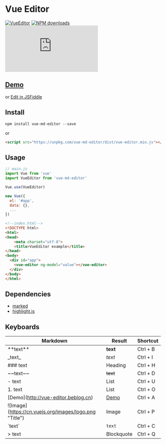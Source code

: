 # Vue Editor

[![VueEditor](https://img.shields.io/npm/v/vue-md-editor.svg)](https://www.npmjs.org/package/vue-md-editor) [![NPM downloads](http://img.shields.io/npm/dm/vue-md-editor.svg)](https://npmjs.org/package/vue-md-editor) [![JS gzip size](http://img.badgesize.io/https://unpkg.com/vue-md-editor/dist/vue-editor.min.js?compression=gzip&label=gzip%20size:%20JS)](https://unpkg.com/vue-md-editor/dist/vue-editor.min.js)

## [Demo](http://vue-editor.beblog.cn/)
or [Edit in JSFiddle](https://jsfiddle.net/mb5kxrfb/6/)

## Install

```shell
npm install vue-md-editor --save
```
or
```html
<script src="https://unpkg.com/vue-md-editor/dist/vue-editor.min.js"></script>
```

## Usage

```js
// main.js
import Vue from 'vue'
import VueEditor from 'vue-md-editor'

Vue.use(VueEditor)

new Vue({
  el: '#app',
  data: {},
  ...
})
```
```html
<!--index.html-->
<!DOCTYPE html>
<html>
<head>
    <meta charset="utf-8">
    <title>VueEditor example</title>
</head>
<body>
  <div id="app">
    <vue-editor ng-model="value"></vue-editor>
  </div>
</body>
</html>
```

## Dependencies
- [marked](https://github.com/chjj/marked)
- [highlight.js](https://github.com/isagalaev/highlight.js)

## Keyboards
Markdown | Result | Shortcut
---|---|---
\*\*text\*\* | **text** | Ctrl + B
\_text_ | _text_ | Ctrl + I
\### text | Heading | Ctrl + H
\~\~text\~\~ | ~~text~~ | Ctrl + D
\- text | List | Ctrl + U
<span>1. text</span> | List| Ctrl + O
\[Demo](http://vue-editor.beblog.cn) | [Demo](http://vue-editor.beblog.cn) | Ctrl + A
\!\[Image](https://cn.vuejs.org/images/logo.png "Title") | Image | Ctrl + P
\`text` | `text` | Ctrl + C
\> text | Blockquote | Ctrl + Q
